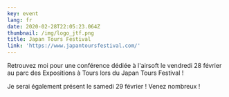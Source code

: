 ```yaml
---
key: event
lang: fr
date: 2020-02-28T22:05:23.064Z
thumbnail: /img/logo_jtf.png
title: Japan Tours Festival
link: 'https://www.japantoursfestival.com/'
---
```

Retrouvez moi pour une conférence dédiée à l'airsoft le vendredi 28 février au parc des Expositions à Tours lors du Japan Tours Festival !

Je serai également présent le samedi 29 février ! Venez nombreux !
